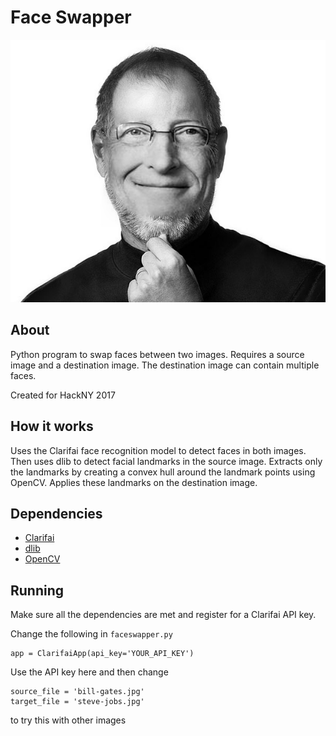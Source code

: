 # Face Swapper

![Alt text](./bill-steve.jpg?raw=true "Example")


## About

Python program to swap faces between two images. Requires a source image and a destination image. The destination image can contain multiple faces. 

Created for HackNY 2017

## How it works

Uses the Clarifai face recognition model to detect faces in both images. Then uses dlib to detect facial landmarks in the source image. Extracts only the landmarks by creating a convex hull around the landmark points using OpenCV. Applies these landmarks on the destination image.

## Dependencies

- [Clarifai](https://www.clarifai.com/)
- [dlib](http://dlib.net/)
- [OpenCV](https://opencv.org/)

## Running

Make sure all the dependencies are met and register for a Clarifai API key.

Change the following in `faceswapper.py`

```
app = ClarifaiApp(api_key='YOUR_API_KEY')
```

Use the API key here and then change

```
source_file = 'bill-gates.jpg'
target_file = 'steve-jobs.jpg'
```

to try this with other images
